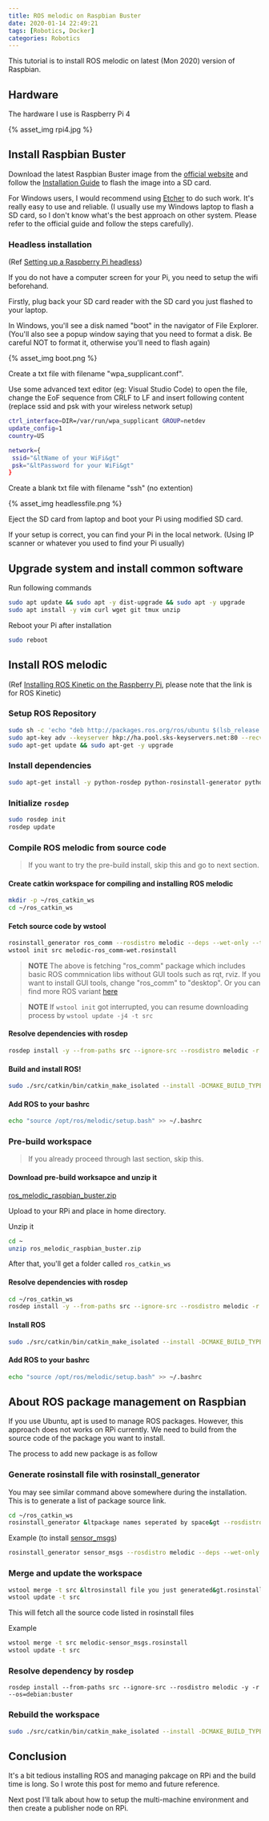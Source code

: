 ```yaml
---
title: ROS melodic on Raspbian Buster
date: 2020-01-14 22:49:21
tags: [Robotics, Docker]
categories: Robotics
---
```


This tutorial is to install ROS melodic on latest (Mon 2020) version of Raspbian.

## Hardware

The hardware I use is Raspberry Pi 4

{% asset_img rpi4.jpg %}

## Install Raspbian Buster

Download the latest Raspbian Buster image from the [official website](https://www.raspberrypi.org/downloads/raspbian/) and follow the [Installation Guide](https://www.raspberrypi.org/documentation/installation/installing-images/README.md) to flash the image into a SD card.

For Windows users, I would recommend using [Etcher](https://www.balena.io/etcher/) to do such work. It's really easy to use and reliable. (I usually use my Windows laptop to flash a SD card, so I don't know what's the best approach on other system. Please refer to the official guide and follow the steps carefully).

### Headless installation
(Ref [Setting up a Raspberry Pi headless](https://www.raspberrypi.org/documentation/configuration/wireless/headless.md))

If you do not have a computer screen for your Pi, you need to setup the wifi beforehand. 

Firstly, plug back your SD card reader with the SD card you just flashed to your laptop.

In Windows, you'll see a disk named "boot" in the navigator of File Explorer. (You'll also see a popup window saying that you need to format a disk. Be careful NOT to format it, otherwise you'll need to flash again)

{% asset_img boot.png %}

Create a txt file with filename "wpa_supplicant.conf".

Use some advanced text editor (eg: Visual Studio Code) to open the file, change the EoF sequence from CRLF to LF and insert following content (replace ssid and psk with your wireless network setup)

```sh
ctrl_interface=DIR=/var/run/wpa_supplicant GROUP=netdev
update_config=1
country=US

network={
 ssid="&ltName of your WiFi&gt"
 psk="&ltPassword for your WiFi&gt"
}
```

Create a blank txt file with filename "ssh" (no extention)

{% asset_img headlessfile.png %}

Eject the SD card from laptop and boot your Pi using modified SD card.

If your setup is correct, you can find your Pi in the local network. (Using IP scanner or whatever you used to find your Pi usually)

## Upgrade system and install common software

Run following commands
```sh
sudo apt update && sudo apt -y dist-upgrade && sudo apt -y upgrade
sudo apt install -y vim curl wget git tmux unzip
```

Reboot your Pi after installation
```sh
sudo reboot
```

## Install ROS melodic
(Ref [Installing ROS Kinetic on the Raspberry Pi](http://wiki.ros.org/ROSberryPi/Installing%20ROS%20Kinetic%20on%20the%20Raspberry%20Pi), please note that the link is for ROS Kinetic)

### Setup ROS Repository

```sh
sudo sh -c 'echo "deb http://packages.ros.org/ros/ubuntu $(lsb_release -sc) main" &gt /etc/apt/sources.list.d/ros-latest.list'
sudo apt-key adv --keyserver hkp://ha.pool.sks-keyservers.net:80 --recv-key C1CF6E31E6BADE8868B172B4F42ED6FBAB17C654
sudo apt-get update && sudo apt-get -y upgrade
```

### Install dependencies

```sh
sudo apt-get install -y python-rosdep python-rosinstall-generator python-wstool python-rosinstall build-essential cmake
```

### Initialize `rosdep`
```sh
sudo rosdep init
rosdep update
```

### Compile ROS melodic from source code
> If you want to try the pre-build install, skip this and go to next section.

#### Create catkin workspace for compiling and installing ROS melodic
```sh
mkdir -p ~/ros_catkin_ws
cd ~/ros_catkin_ws
```

#### Fetch source code by wstool
```sh
rosinstall_generator ros_comm --rosdistro melodic --deps --wet-only --tar &gt melodic-ros_comm-wet.rosinstall
wstool init src melodic-ros_comm-wet.rosinstall
```

> **NOTE**
> The above is fetching "ros_comm" package which includes basic ROS commnication libs without GUI tools such as rqt, rviz. If you want to install GUI tools, change "ros_comm" to "desktop". Or you can find more ROS variant [here](https://www.ros.org/reps/rep-0131.html#variants)

> **NOTE**
> If `wstool init` got interrupted, you can resume downloading process by `wstool update -j4 -t src`

#### Resolve dependencies with rosdep
```sh
rosdep install -y --from-paths src --ignore-src --rosdistro melodic -r --os=debian:buster
```

#### Build and install ROS!
```sh
sudo ./src/catkin/bin/catkin_make_isolated --install -DCMAKE_BUILD_TYPE=Release --install-space /opt/ros/melodic
```

#### Add ROS to your bashrc​
```sh
echo "source /opt/ros/melodic/setup.bash" >> ~/.bashrc
```

### Pre-build workspace

> If you already proceed through last section, skip this.

#### Download pre-build worksapce and unzip it
[ros_melodic_raspbian_buster.zip](https://drive.google.com/open?id=16qR3dG7ebRj2Eq4TAh7yL_DznRKaO37A&authuser=daniel@ccns.ncku.edu.tw&usp=drive_fs)

Upload to your RPi and place in home directory.

Unzip it
```sh
cd ~
unzip ros_melodic_raspbian_buster.zip
```

After that, you'll get a folder called `ros_catkin_ws`

#### Resolve dependencies with rosdep
```sh
cd ~/ros_catkin_ws
rosdep install -y --from-paths src --ignore-src --rosdistro melodic -r --os=debian:buster
```

#### Install ROS
```sh
sudo ./src/catkin/bin/catkin_make_isolated --install -DCMAKE_BUILD_TYPE=Release --install-space /opt/ros/melodic
```

#### Add ROS to your bashrc​
```sh
echo "source /opt/ros/melodic/setup.bash" >> ~/.bashrc
```

## About ROS package management on Raspbian

If you use Ubuntu, apt is used to manage ROS packages. However, this approach does not works on RPi currently. We need to build from the source code of the package you want to install.

The process to add new package is as follow

### Generate rosinstall file with rosinstall_generator

You may see similar command above somewhere during the installation. This is to generate a list of package source link.
```sh
cd ~/ros_catkin_ws
rosinstall_generator &ltpackage names seperated by space&gt --rosdistro melodic --deps --wet-only --tar &gt &ltcustom file name&gt.rosinstall
```

Example (to install [sensor_msgs](http://wiki.ros.org/sensor_msgs))
```sh
rosinstall_generator sensor_msgs --rosdistro melodic --deps --wet-only --tar &gt melodic-sensor_msgs.rosinstall
```

### Merge and update the workspace
```sh
wstool merge -t src &ltrosinstall file you just generated&gt.rosinstall
wstool update -t src
```

This will fetch all the source code listed in rosinstall files

Example
```sh
wstool merge -t src melodic-sensor_msgs.rosinstall
wstool update -t src
```

### Resolve dependency by rosdep
```
rosdep install --from-paths src --ignore-src --rosdistro melodic -y -r --os=debian:buster
```

### Rebuild the workspace
```sh
sudo ./src/catkin/bin/catkin_make_isolated --install -DCMAKE_BUILD_TYPE=Release --install-space /opt/ros/melodic
```

## Conclusion
It's a bit tedious installing ROS and managing pakcage on RPi and the build time is long. So I wrote this post for memo and future reference.

Next post I'll talk about how to setup the multi-machine environment and then create a publisher node on RPi.